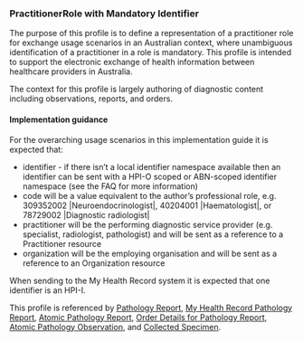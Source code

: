 ### PractitionerRole with Mandatory Identifier
The purpose of this profile is to define a representation of a practitioner role for exchange usage scenarios in an Australian context, where unambiguous identification of a practitioner in a role is mandatory. This profile is intended to support the electronic exchange of health information between healthcare providers in Australia.

The context for this profile is largely authoring of diagnostic content including observations, reports, and orders.

#### Implementation guidance
For the overarching usage scenarios in this implementation guide it is expected that:
* identifier - if there isn’t a local identifier namespace available then an identifier can be sent with a HPI-O scoped or ABN-scoped identifier namespace (see the FAQ for more information)
* code will be a value equivalent to the author’s professional role, e.g. 309352002 |Neuroendocrinologist|, 40204001 |Haematologist|, or 78729002 |Diagnostic radiologist|
* practitioner will be the performing diagnostic service provider (e.g. specialist, radiologist, pathologist) and will be sent as a reference to a Practitioner resource
* organization will be the employing organisation and will be sent as a reference to an Organization resource

When sending to the My Health Record system it is expected that one identifier is an HPI-I.

This profile is referenced by [Pathology Report](StructureDefinition-composition-pathreport-1.html), [My Health Record Pathology Report](StructureDefinition-diagnosticreport-path-mhr-1.html), [Atomic Pathology Report](StructureDefinition-diagnosticreport-path-atomic-1.html), [Order Details for Pathology Report](StructureDefinition-servicerequest-path-report-1.html), [Atomic Pathology Observation](StructureDefinition-observation-path-atomic-1.html), and [Collected Specimen](StructureDefinition-specimen-collect-1.html).